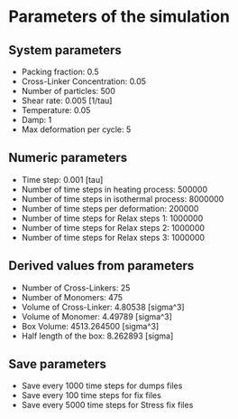 # Parameters of the simulation

## System parameters 

- Packing fraction: 0.5
- Cross-Linker Concentration: 0.05
- Number of particles: 500
- Shear rate: 0.005 [1/tau]
- Temperature: 0.05
- Damp: 1
- Max deformation per cycle: 5

 ## Numeric parameters 

- Time step: 0.001 [tau]
- Number of time steps in heating process: 500000
- Number of time steps in isothermal process: 8000000
- Number of time steps per deformation: 200000
- Number of time steps for Relax steps 1: 1000000
- Number of time steps for Relax steps 2: 1000000
- Number of time steps for Relax steps 3: 1000000

 ## Derived values from parameters 

- Number of Cross-Linkers: 25
- Number of Monomers: 475
- Volume of Cross-Linker: 4.80538 [sigma^3]
- Volume of Monomer: 4.49789 [sigma^3]
- Box Volume: 4513.264500 [sigma^3]
- Half length of the box: 8.262893 [sigma]

 ## Save parameters 

- Save every 1000 time steps for dumps files
- Save every 100 time steps for fix files
- Save every 5000 time steps for Stress fix files
